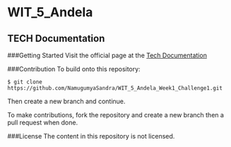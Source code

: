 # WIT_5_Andela
## TECH Documentation

###Getting Started
Visit the official page at the [Tech Documentation](https://namugumyasandra.github.io/WIT_5_Andela_Week1_Challenge1/)

###Contribution
To build onto this repository:

```
$ git clone https://github.com/NamugumyaSandra/WIT_5_Andela_Week1_Challenge1.git

```
Then create a new branch and continue.

To make contributions, fork the repository and create a new branch then a pull request when done.

###License
The content in this repository is not licensed.